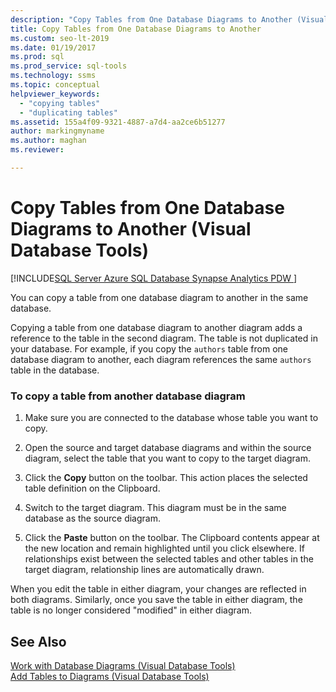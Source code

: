 ```yaml
---
description: "Copy Tables from One Database Diagrams to Another (Visual Database Tools)"
title: Copy Tables from One Database Diagrams to Another
ms.custom: seo-lt-2019
ms.date: 01/19/2017
ms.prod: sql
ms.prod_service: sql-tools
ms.technology: ssms
ms.topic: conceptual
helpviewer_keywords: 
  - "copying tables"
  - "duplicating tables"
ms.assetid: 155a4f09-9321-4887-a7d4-aa2ce6b51277
author: markingmyname
ms.author: maghan
ms.reviewer: 

---
```

# Copy Tables from One Database Diagrams to Another (Visual Database Tools)

[!INCLUDE[SQL Server Azure SQL Database Synapse Analytics PDW ](../../includes/applies-to-version/sql-asdb-asdbmi-asa-pdw.md)]

You can copy a table from one database diagram to another in the same database.  
  
Copying a table from one database diagram to another diagram adds a reference to the table in the second diagram. The table is not duplicated in your database. For example, if you copy the `authors` table from one database diagram to another, each diagram references the same `authors` table in the database.  
  
### To copy a table from another database diagram  
  
1.  Make sure you are connected to the database whose table you want to copy.  
  
2.  Open the source and target database diagrams and within the source diagram, select the table that you want to copy to the target diagram.  
  
3.  Click the **Copy** button on the toolbar. This action places the selected table definition on the Clipboard.  
  
4.  Switch to the target diagram. This diagram must be in the same database as the source diagram.  
  
5.  Click the **Paste** button on the toolbar. The Clipboard contents appear at the new location and remain highlighted until you click elsewhere. If relationships exist between the selected tables and other tables in the target diagram, relationship lines are automatically drawn.  
  
When you edit the table in either diagram, your changes are reflected in both diagrams. Similarly, once you save the table in either diagram, the table is no longer considered "modified" in either diagram.  
  
## See Also  
[Work with Database Diagrams &#40;Visual Database Tools&#41;](../../ssms/visual-db-tools/work-with-database-diagrams-visual-database-tools.md)  
[Add Tables to Diagrams &#40;Visual Database Tools&#41;](../../ssms/visual-db-tools/add-tables-to-diagrams-visual-database-tools.md)  
  
